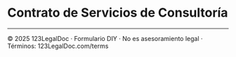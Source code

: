 # Contrato de Servicios de Consultoría

---

© 2025 123LegalDoc · Formulario DIY · No es asesoramiento legal · Términos: 123LegalDoc.com/terms
